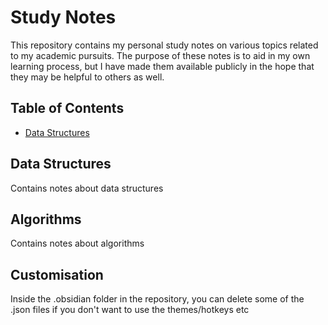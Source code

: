 # Study Notes

This repository contains my personal study notes on various topics related to my academic pursuits. The purpose of these notes is to aid in my own learning process, but I have made them available publicly in the hope that they may be helpful to others as well.

## Table of Contents

-   [Data Structures](obsidian://open?vault=obsidian-vault&file=Data%20Structures%2FArrays)

## Data Structures

Contains notes about data structures

## Algorithms

Contains notes about algorithms

## Customisation
Inside the .obsidian folder in the repository, you can delete some of the .json files if you don't want to use the themes/hotkeys etc


